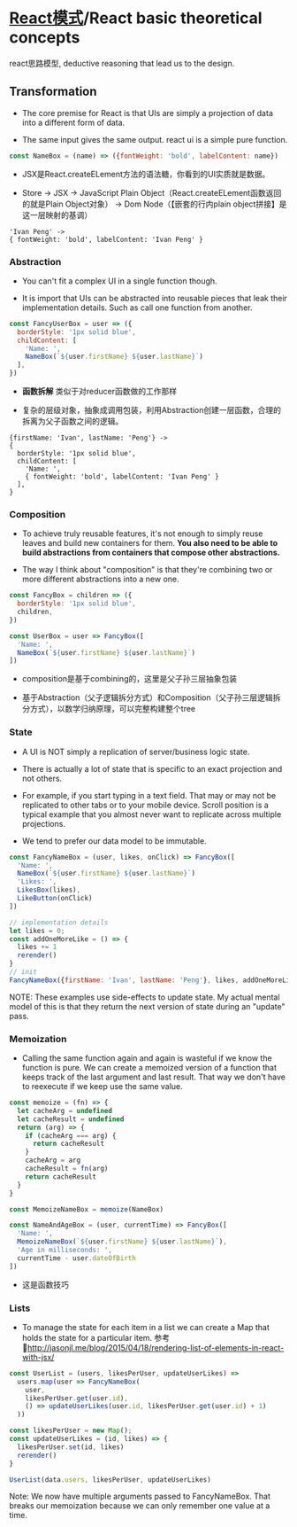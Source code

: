 # [React模式](Readme.md)/React basic theoretical concepts

react思路模型, deductive reasoning that lead us to the design.

## Transformation

- The core premise for React is that UIs are simply a projection of data into a different form of data.

- The same input gives the same output. react ui is a simple pure function.

```javascript
const NameBox = (name) => ({fontWeight: 'bold', labelContent: name})
```

- JSX是React.createELement方法的语法糖，你看到的UI实质就是数据。

- Store -> JSX -> JavaScript Plain Object（React.createELement函数返回的就是Plain Object对象） -> Dom Node（【嵌套的行内plain object拼接】是这一层映射的基调）

```
'Ivan Peng' ->
{ fontWeight: 'bold', labelContent: 'Ivan Peng' }
```

### Abstraction

- You can't fit a complex UI in a single function though.

- It is import that UIs can be abstracted into reusable pieces that leak their implementation details. Such as call one function from another.

```javascript
const FancyUserBox = user => ({
  borderStyle: '1px solid blue',
  childContent: [
    'Name: ',
    NameBox(`${user.firstName} ${user.lastName}`)
  ],
})
```

- **函数拆解** 类似于对reducer函数做的工作那样

- 复杂的层级对象，抽象成调用包装，利用Abstraction创建一层函数，合理的拆离为父子函数之间的逻辑。

```
{firstName: 'Ivan', lastName: 'Peng'} ->
{
  borderStyle: '1px solid blue',
  childContent: [
    'Name: ',
    { fontWeight: 'bold', labelContent: 'Ivan Peng' }
  ],
}
```

### Composition

- To achieve truly reusable features, it's not enough to simply reuse leaves and build new containers for them. **You also need to be able to build abstractions from containers that compose other abstractions.**

- The way I think about "composition" is that they're combining two or more different abstractions into a new one.

```javascript
const FancyBox = children => ({
  borderStyle: '1px solid blue',
  children,
})

const UserBox = user => FancyBox([
  'Name: ',
  NameBox(`${user.firstName} ${user.lastName}`)
])
```

- composition是基于combining的，这里是父子孙三层抽象包装

- 基于Abstraction（父子逻辑拆分方式）和Composition（父子孙三层逻辑拆分方式），以数学归纳原理，可以完整构建整个tree

### State

- A UI is NOT simply a replication of server/business logic state.

- There is actually a lot of state that is specific to an exact projection and not others.

- For example, if you start typing in a text field. That may or may not be replicated to other tabs or to your mobile device. Scroll position is a typical example that you almost never want to replicate across multiple projections.

- We tend to prefer our data model to be immutable.

```javascript
const FancyNameBox = (user, likes, onClick) => FancyBox([
  'Name: ',
  NameBox(`${user.firstName} ${user.lastName}`)
  'Likes: ',
  LikesBox(likes),
  LikeButton(onClick)
])

// implementation details
let likes = 0;
const addOneMoreLike = () => {
  likes += 1
  rerender()
}
// init
FancyNameBox({firstName: 'Ivan', lastName: 'Peng'}, likes, addOneMoreLike)
```

NOTE: These examples use side-effects to update state. My actual mental model of this is that they return the next version of state during an "update" pass.

### Memoization

- Calling the same function again and again is wasteful if we know the function is pure. We can create a memoized version of a function that keeps track of the last argument and last result. That way we don't have to reexecute if we keep use the same value.

```js
const memoize = (fn) => {
  let cacheArg = undefined
  let cacheResult = undefined
  return (arg) => {
    if (cacheArg === arg) {
      return cacheResult
    }
    cacheArg = arg
    cacheResult = fn(arg)
    return cacheResult
  }
}

const MemoizeNameBox = memoize(NameBox)

const NameAndAgeBox = (user, currentTime) => FancyBox([
  'Name: ',
  MemoizeNameBox(`${user.firstName} ${user.lastName}`),
  'Age in milliseconds: ',
  currentTime - user.dateOfBirth
])
```

- 这是函数技巧

### Lists

- To manage the state for each item in a list we can create a Map that holds the state for a particular item. 参考🔗<http://jasonjl.me/blog/2015/04/18/rendering-list-of-elements-in-react-with-jsx/>

```js
const UserList = (users, likesPerUser, updateUserLikes) =>
  users.map(user => FancyNameBox(
    user,
    likesPerUser.get(user.id),
    () => updateUserLikes(user.id, likesPerUser.get(user.id) + 1)
  ))

const likesPerUser = new Map();
const updateUserLikes = (id, likes) => {
  likesPerUser.set(id, likes)
  rerender()
}

UserList(data.users, likesPerUser, updateUserLikes)
```
Note: We now have multiple arguments passed to FancyNameBox. That breaks our memoization because we can only remember one value at a time.
